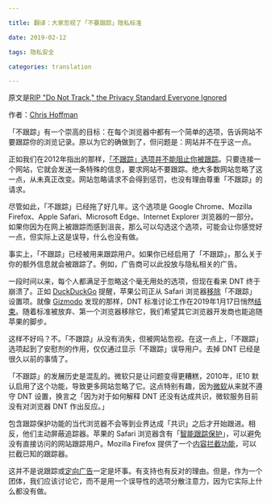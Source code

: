 ```yaml
---

title: 翻译：大家忽视了「不要跟踪」隐私标准

date: 2019-02-12

tags: 隐私安全

categories: translation

---
```


原文是[RIP "Do Not Track," the Privacy Standard Everyone Ignored](https://www.howtogeek.com/fyi/rip-do-not-track-the-privacy-standard-everyone-ignored/)

作者：[Chris Hoffman](https://twitter.com/chrisbhoffman)

「不跟踪」有一个崇高的目标：在每个浏览器中都有一个简单的选项，告诉网站不要跟踪你的浏览记录。原以为它的确做到了，但问题是：网站并不在乎这一点。

正如我们在2012年指出的那样，[「不跟踪」选项并不能阻止你被跟踪](https://www.howtogeek.com/126705/why-enabling-do-not-track-doesnt-stop-you-from-being-tracked/)。只要连接一个网站，它就会发送一条特殊的信息，要求网站不要跟踪。绝大多数网站忽略了这一点，从未真正改变。网站忽略请求不会得到惩罚，也没有理由尊重「不跟踪」的请求。

尽管如此，「不跟踪」已经拖了好几年。这个选项是 Google Chrome、Mozilla Firefox、Apple Safari、Microsoft Edge、Internet Explorer 浏览器的一部分。如果你因为在网上被跟踪而感到沮丧，那么可以勾选这个选项，可能会让你感觉好一点，但实际上这是误导，什么也没有做。

事实上，「不跟踪」已经被用来跟踪用户。如果你已经启用了「不跟踪」，那么关于你的额外信息就会被跟踪了。例如，广告商可以此投放与隐私相关的广告。

一段时间以来，每个人都满足于忽略这个毫无用处的选项，但现在看来 DNT 终于崩溃了。正如 [DuckDuckGo](https://spreadprivacy.com/do-not-track/) 提醒，苹果公司正从 Safari 浏览器[移除](https://developer.apple.com/documentation/safari_release_notes/safari_12_1_release_notes)「不跟踪」设置项。就像 [Gizmodo](https://gizmodo.com/apple-is-removing-do-not-track-from-safari-1832400768) 发现的那样，DNT 标准讨论工作在2019年1月17日悄然[结束](https://www.w3.org/TR/tracking-dnt/)。随着标准被放弃、第一个浏览器移除它，我们希望其它浏览器开发商也能追随苹果的脚步。

这样不好吗？不。「不跟踪」从没有消失，但被网站忽视。在这一点上，「不跟踪」选项起到了安慰剂的作用，仅仅通过显示「不跟踪」误导用户。去掉 DNT 已经是很久以前的事情了。

「不跟踪」的发展历史是混乱的。微软只是让问题变得更糟糕，2010年，IE10 默认启用了这个功能，导致更多网站忽略了它。这点特别有趣，因为[微软](https://privacy.microsoft.com/en-us/privacystatement/)从来就不遵守 DNT 设置，换言之「因为对于如何解释 DNT 还没有达成共识，微软服务目前没有对浏览器 DNT 作出反应。」

包含跟踪保护功能的当代浏览器不会等到业界达成「共识」之后才开始跟进。相反，他们主动屏蔽追踪器。苹果的 Safari 浏览器含有「[智能跟踪保护](https://www.howtogeek.com/327773/how-safaris-new-intelligent-tracking-prevention-works/)」，可以避免没有直接访问的网站跟踪用户。Mozilla Firefox 提供了一个[内容拦截功能](https://support.mozilla.org/en-US/kb/what-happened-tracking-protection)，可以拦截已知的跟踪器。

这并不是说跟踪或[定向广告](https://www.howtogeek.com/341487/how-to-opt-out-of-targeted-ads-around-the-web/)一定是坏事。有支持也有反对的理由。但是，作为一个团体，我们应该讨论它，而不是用一个误导性的选项分散注意力，因为它实际上什么都没有做。
